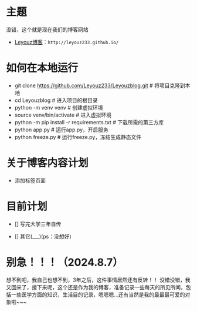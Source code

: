 主题
===
没错，这个就是现在我们的博客网站

+ [Leyouz博客](http://leyouz233.github.io/)：`http://leyouz233.github.io/`

如何在本地运行
===
+ git clone https://github.com/Leyouz233/Leyouzblog.git # 将项目克隆到本地
+ cd Leyouzblog # 进入项目的根目录
+ python -m venv venv # 创建虚拟环境
+ source venv/bin/activate # 进入虚拟环境
+ python -m pip install -r requirements.txt # 下载所需的第三方库
+ python app.py # 运行app.py，开启服务
+ python freeze.py # 运行freeze.py，冻结生成静态文件

关于博客内容计划
===
+ 添加标签页面

目前计划
===
- [] 写完大学三年自传

- [] 其它(\_\_\_)(ps：没想好)

别急！！！（2024.8.7）
===
想不到吧，我自己也想不到，3年之后，这件事情居然还有反转！！
没错没错，我又回来了，接下来呢，这个还是作为我的博客，准备记录一些每天的所见所闻，包括一些医学方面的知识，生活目的记录，嗯嗯嗯...还有当然是我的最最最可爱的对象啦~~~

